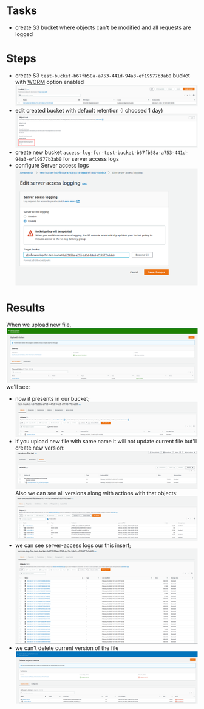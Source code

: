 # Tasks
* create S3 bucket where objects can't be modified and all requests are logged

# Steps
* create S3 `test-bucket-b67fb58a-a753-441d-94a3-ef19577b3ab0` bucket with [WORM](https://aws.amazon.com/blogs/storage/protecting-data-with-amazon-s3-object-lock/) option enabled
![image](https://github.com/Nazar910/hsa-5/blob/main/L24/screenshots/create-bucket.png?raw=true)
* edit created bucket with default retention (I choosed 1 day)
![image](https://github.com/Nazar910/hsa-5/blob/main/L24/screenshots/object-lock-retention.png?raw=true)
* create new bucket `access-log-for-test-bucket-b67fb58a-a753-441d-94a3-ef19577b3ab0` for server access logs
* configure Server access logs
![image](https://github.com/Nazar910/hsa-5/blob/main/L24/screenshots/server-access-log-enabled.png?raw=true)

# Results

When we upload new file,
![image](https://github.com/Nazar910/hsa-5/blob/main/L24/screenshots/file-upload.png?raw=true)
we'll see:
* now it presents in our bucket;
![image](https://github.com/Nazar910/hsa-5/blob/main/L24/screenshots/bucket-files-list.png?raw=true)
* if you upload new file with same name it will not update current file but'll create new version:
![image](https://github.com/Nazar910/hsa-5/blob/main/L24/screenshots/versions.png?raw=true)
Also we can see all versions along with actions with that objects:
![image](https://github.com/Nazar910/hsa-5/blob/main/L24/screenshots/versions-and-delete-markers.png?raw=true)
* we can see server-access logs our this insert;
![image](https://github.com/Nazar910/hsa-5/blob/main/L24/screenshots/access-log-files-list.png?raw=true)
* we can't delete current version of the file
![image](https://github.com/Nazar910/hsa-5/blob/main/L24/screenshots/delete-access-denied.png?raw=true)

